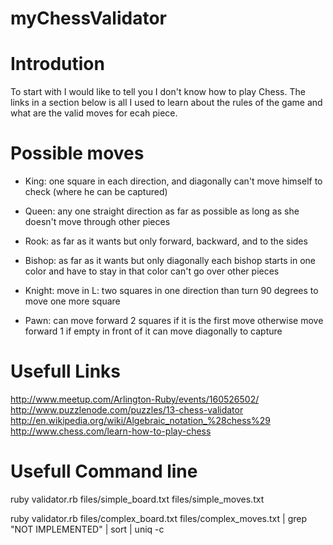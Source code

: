myChessValidator
================

Introdution
===========

To start with I would like to tell you I don't know how to play Chess.
The links in a section below is all I used to learn about the rules of the game
and what are the valid moves for ecah piece.

Possible moves
==============

- King: 
    one square in each direction, and diagonally
    can't move himself to check (where he can be captured)

- Queen:
    any one straight direction
    as far as possible as long as she doesn't move through other pieces

- Rook:
    as far as it wants but only forward, backward, and to the sides

- Bishop:
    as far as it wants but only diagonally
    each bishop starts in one color and have to stay in that color
    can't go over other pieces

- Knight:
    move in L: two squares in one direction than turn 90 degrees to move one more square

- Pawn:
    can move forward 2 squares if it is the first move
    otherwise move forward 1 if empty in front of it
    can move diagonally to capture

Usefull Links
=============

http://www.meetup.com/Arlington-Ruby/events/160526502/
http://www.puzzlenode.com/puzzles/13-chess-validator
http://en.wikipedia.org/wiki/Algebraic_notation_%28chess%29
http://www.chess.com/learn-how-to-play-chess


Usefull Command line
====================

ruby validator.rb files/simple_board.txt files/simple_moves.txt

ruby validator.rb files/complex_board.txt files/complex_moves.txt  | grep "NOT IMPLEMENTED" | sort | uniq -c

